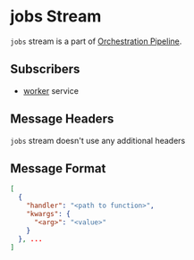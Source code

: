 # jobs Stream

`jobs` stream is a part of [Orchestration Pipeline](index.md#orchestration-pipeline).

## Subscribers

- [worker](../services-reference/worker.md) service

## Message Headers

`jobs` stream doesn't use any additional headers

## Message Format

```json
[
  {
    "handler": "<path to function>",
    "kwargs": {
      "<arg>": "<value>"
    }
  }, ...
]
```
